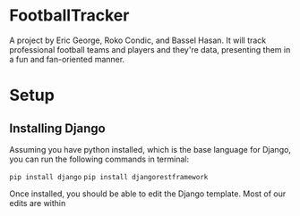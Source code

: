 # FootballTracker

A project by Eric George, Roko Condic, and Bassel Hasan. It will track professional football teams and players and they're data, presenting them in a fun and fan-oriented manner.

# Setup

## Installing Django

Assuming you have python installed, which is the base language for Django, you can run the following commands in terminal:

`pip install django`
`pip install djangorestframework`

Once installed, you should be able to edit the Django template.
Most of our edits are within
